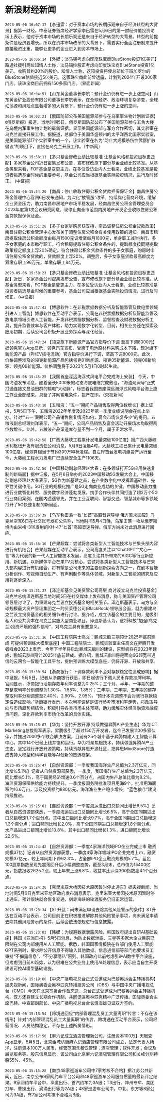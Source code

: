 # 新浪财经新闻
`2023-05-06 16:07:17` 【李迅雷：对于资本市场的长期乐观来自于经济转型的大背景】据第一财经，中泰证券首席经济学家李迅雷在5月6日的第一财经价值投资论坛上表示，他对于资本市场的长期乐观还是来自于经济转型的大背景。转型的前提条件是经济要增长。所以在资本市场改革的大背景下，需要实行全面注册制来提升直接融资比重，能够让更多的企业进入到资本市场上。

`2023-05-06 16:06:14` 【外媒：淡马锡考虑向印度珠宝商BlueStone投资1亿美元】路透社援引两位知情人士称，淡马锡控股正考虑向印度珠宝商BlueStone投资1亿美元，收购其约20%的股份。知情人士称，这项投资将使总部位于班加罗尔的BlueStone估值接近5亿美元。这家珠宝商此前曾透露，计划到2024年开设300家门店。该珠宝商目前拥有150多家门店。（界面新闻）

`2023-05-06 16:04:51` 【山东黄金董事长李航：预计金价仍有进一步上涨空间】山东黄金矿业股份有限公司董事长李航表示，在全球经济、政治环境复杂多变，全球动荡源和风险点显著增多的大背景下，预计金价仍有进一步上涨的空间。

`2023-05-06 16:02:21` 【俄国防部公布美国能源部参与在乌军事生物计划新证据】《俄罗斯报》报道，当地时间5日，俄罗斯国防部公布了美国能源部参与五角大楼在乌境内军事生物计划的最新证据，显示美国能源部与军方合作密切，其实验室在乌克兰直接开展工作。据报道，总部位于美国华盛顿州的太平洋西北国家实验室，是美国能源部17个实验室中的一个，该实验室在名为“防止大规模杀伤性武器扩散倡议”的项目下，直接在乌克兰开展工作。（中新网）

`2023-05-06 15:58:11` 【多只基金修改业绩比较基准 让基金风格和投资目标更匹配】多家基金公司近日密集发布公告，宣布修改旗下部分基金业绩比较基准。从基金类型来看，FOF基金是变更主力。在多位受访业内人士看来，业绩比较基准是投资者挑选基金时候的重要参考，基金公司应当根据基金实际投资情况，进行及时修正。 (中证报)

`2023-05-06 15:54:20` 【南昌：停止收取住房公积金贷款担保保证金】南昌住房公积金管理中心官网6日发布通知，为深化“放管服”改革，持续优化营商环境，缓解企业资金压力，助力南昌市房地产市场平稳发展，经南昌住房公积金管理委员会2023年度第1次会议研究同意，现停止向全市范围内房地产开发企业收取住房公积金贷款担保保证金。

`2023-05-06 15:51:28` 【多子女家庭购房获支持，南昌调整住房公积金贷款政策】南昌住房公积金管理中心发布关于调整住房公积金有关使用政策的通知。南昌市租房提取住房公积金额度由每月1500元调增至每月1800元，单身职工减半执行。多子女家庭的本市缴存职工，符合租房提取住房公积金条件的，提取额度按同期提取政策规定额度上浮20%确定。符合住房公积金贷款条件的多子女家庭，购房时申请住房公积金贷款的，贷款额度上浮20%。调整后，多子女家庭贷款最高额度为双缴存职工96万元，单缴存职工84万元。

`2023-05-06 15:50:23` 【多只基金修改业绩比较基准 让基金风格和投资目标更匹配】近日，多家基金公司密集发布公告，宣布修改旗下部分基金业绩比较基准。从基金类型来看，FOF基金是变更主力。在多位受访业内人士看来，业绩比较基准是投资者挑选基金时候的重要参考，基金公司应当根据基金实际投资情况，进行及时修正。（中证报）

`2023-05-06 15:47:43` 【博思软件：在非税票据数据分析及智能监管及数电票领域引进人工智能】博思软件在互动平台表示，公司在非税票据数据分析及智能监管及数电票领域引进人工智能，开发非税票据数据分析、监督检查及财税数据分析工具，提升监管效率与客户体验，助力实现数字化转型。目前，相关业务还在探索及应用初期，后续公司会积极开展业务探索与深化经营。

`2023-05-06 15:47:24` 【领克旗下新能源产品官方指导价下调 至高下调8000元】据领克官方App显示，领克汽车宣布，受惠于电池原材料采购成本下降，现对旗下新能源产品（PHEV插电混动）官方指导价进行下调，至高下调8000元。此次，价格调整涉及的领克新能源产品包括领克01新能源、领克05新能源、领克06新能源、领克09新能源。价格调整将于2023年5月1日0时起生效。

`2023-05-06 15:45:25` 【我国首座深远海浮式风电平台完成海上安装】 今天，中国海油发布消息，随着全长5000米的动态海底电缆完成敷设，“海油观澜号”正式打通连接文昌油田群的输电“大动脉”，标志着我国首座深远海浮式风电平台海上施工作业全部结束，具备了并网输电条件，投产在即。（央视新闻）

`2023-05-06 15:43:10` 【五粮液：“五一”期间产品销售取得两位数增长】据上证报，5月5日下午，五粮液2022年年度及2023年第一季度业绩说明会在线上举办。针对“‘五一’假期公司产品销售恢复情况如何，宴会市场恢复多少”的提问，五粮液副总经理刘洋表示，“五一”期间，公司产品销售及宴会活动开展场次均取得两位数增长。此外，五粮液产品渠道库存量不到一个月，属于正常水平。

`2023-05-06 15:42:58` 【广西大藤峡工程累计发电量突破100亿度】据广西大藤峡水利枢纽开发有限责任公司消息，5月6日凌晨4时，大藤峡工程已累计发电量突破100亿度，经测算相当于节约309万吨标准煤。自左岸首台发电机组投产运行至今，大藤峡工程水力发电厂已连续安全生产1106天。

`2023-05-06 15:42:50` 【中国移动副总经理赵大春：在多领域打开5G应用快速复制的新局面】据中证报，在5月6日举办的2023中国移动5G发展大会上，中国移动副总经理赵大春表示，5G作为新基建之首，在产业数字化中发挥着基础性、先导性关键作用。5G行业的规模化推广是5G走向商业成功的关键。中国移动全力推进行业数智化转型、服务数字经济蓬勃发展，携手合作伙伴共同打造了超2万个5G行业商用案例，在国内遥遥领先，并在工业互联网、智慧交通、智慧城市等多领域打开了5G快速复制的新局面。

`2023-05-06 15:36:39` 【乌军称击落一枚“匕首”高超音速导弹 俄方暂未回应】乌克兰空军6日在社交账号发布公告称，当地时间5月4日晚，乌军击落一枚从俄罗斯境内由米格-31K发射的KH-47“匕首”高超音速导弹。俄军方尚未对此消息进行回应。

`2023-05-06 15:36:16` 【芒果超媒：尝试将各类新型人工智能技术与芒果头部内容进行有机结合】芒果超媒在互动平台表示，公司高度关注以“ChatGPT”“文心一言”等为代表的新一代人工智能技术发展，高度关注其所带来的AIGC等行业新应用、新机遇。以新媒体平台芒果TV为核心，尝试将各类新型人工智能技术与芒果头部内容进行有机结合，将有望是公司未来的主要创新探索方向之一，在剧本智能分析创作、短视频自动生产、有声剧制作等具体领域，对新型人工智能的研究及应用将逐步深入。

`2023-05-06 15:31:37` 【泽连斯基会见美资管公司高层 商讨设立乌克兰投资基金】乌克兰总统泽连斯基当地时间5日在社交媒体上发布消息，称与美国资产管理公司领导层讨论了，为重建乌克兰设立投资基金的相关细节。泽连斯基表示，乌方与全球规模最大资产管理集团之一的贝莱德公司(BlackRock)领导层会面，就为重建乌克兰设立投资基金的相关细节进行讨论。据介绍，成立该基金的主要目的，是吸引私人和公共资本在乌克兰实施大型商业项目。泽连斯基认为，这将释放“加强(乌克兰)投资环境的强烈信号”，对乌克兰具有重要意义。

`2023-05-06 15:31:16` 【中国工程院院士高文：鹏城云脑三期预计2025年底前建成 可提供预训练大模型底座】中国工程院院士、鹏城实验室主任高文在昇腾开发者峰会2023上表示，今年下半年将启动鹏城云脑III的建设，原型机将在2023年建成，鹏城云脑III预计2025年底前建成。据介绍，鹏城云脑III将是面向6G超宽带通信的云网合一智能化工具平台，提供预训练大模型底座，仍将开源、开放和共享。

`2023-05-06 15:30:54` 【浙商银行：下调存款利率不会对存款稳定性造成影响】据中证报，5月5日，记者从浙商银行获悉，即日起该行下调人民币存款挂牌利率。官网显示，浙商银行活期存款年利率调整为0.25%；三个月、半年、一年期的整存整取利率分别调整为1.30%、1.55%、1.85%；二年期、三年期、五年期的整存整取利率分别调整至2.40%、2.90%、2.95%。“预计本次调整不会对我行存款稳定性造成影响。”浙商银行表示，本次利率调整是该行参考市场利率走势，将政策导向与市场趋势相结合，积极引导各类市场主体预期，助力缓解实体经济融资难融资贵问题，深化存款利率市场化改革的具体实践。

`2023-05-06 15:28:07` 【华为：坚持开放开源 持续做强昇腾AI产业生态】华为ICT Marketing总裁周军表示，昇腾吸引了超过150万开发者，迄今已发展1100多家伙伴，并推出2000多个联合解决方案，目前有25个城市基于昇腾构建人工智能计算中心，其中14个已经上线并饱和运行。华为将聚焦根技术，持续做强昇腾AI产业生态，坚定践行开放开源策略，持续贡献昇思开源社区，把昇思MindSpore打造成支持大模型和科学智能等AI创新的首选框架。

`2023-05-06 15:25:47` 【自然资源部：一季度我国海洋生产总值为2.3万亿元，同比增长5.1%】记者从自然资源部获悉，一季度，我国海洋生产总值为2.3万亿元，同比增长5.1%，高于国民经济增速0.6个百分点，占国内生产总值比重为8.2%。海洋资源保障供给能力持续提升。一季度报国务院批准项目用海9个，批准用海面积约16.6万亩，涉及投资额约880亿元。海洋渔业生产稳步增长，“蓝色粮仓”建设持续推进。

`2023-05-06 15:25:01` 【自然资源部：一季度海运进出口总额同比增长6.5%】记者从自然资源部获悉，一季度海运进出口总额同比增长6.5%，高于全国同期进出口总额增速1.7个百分点。其中出口额同比增长9.7%，高于全国同期出口总额增速1.3个百分点；进口额同比增长2.0%，高于全国同期进口总额增速1.8个百分点。水产品进出口额同比增长10.8%，其中出口额同比增长1.3%，进口额同比增长22.6%。

`2023-05-06 15:24:42` 【自然资源部：一季度4家海洋领域IPO企业完成上市 融资规模37亿】记者从自然资源部获悉，一季度4家海洋领域IPO企业完成上市，融资规模37亿元，较上年同期下降62.3%，占全部IPO企业融资规模的5.7%。蓝色100股票指数呈现先震荡回升后小幅调整态势，截至3月末，总市值为15400亿元，指数报收2625.2点，较上年末上涨8.8%，收益率比沪深300指数高4.1个百分点。

`2023-05-06 15:24:30` 【克里米亚大桥因技术原因暂时停止通车】据央视新闻，当地时间5月6日克里米亚地区政府发布消息表示，克里米亚大桥因技术原因暂时停止通车，预计很快就会恢复交通，刻赤海峡的轮渡服务仍旧正常运营。

`2023-05-06 15:23:34` 【ST升达：尚未满足申请去除其他风险警示的条件】ST升达在互动平台表示，公司目前正在积极推进解除其他风险警示事项，尚未满足申请去除其他风险警示的条件，后续会依法依规进行信息披露。

`2023-05-06 15:23:02` 【韩媒：为规避数据泄露风险，韩国政府提出自研AI基础设施】韩国《亚洲日报》5月5日消息，为防止数据泄露，三星等多家大企业目前已限制在公司内部使用AI人工智能。据悉，韩国国家情报院在各部门使用人工智能GPT系列时，要求除公开信息不得输入其他数据。信息通信部等部门也要求员工秉持“不揭露信息”、“不分享隐私”原则。韩国政府此前考虑引进AI数字平台设施，但考虑到目前AI趋势，认为很难在公共业务上使用AI处理信息，表示应当自主开发建设可控AI模型基础设施。

`2023-05-06 15:19:06` 【中央广播电视总台正式受邀成为巴黎奥运会主转播机构】据央视新闻，国际奥委会奥林匹克转播服务公司（OBS）与中国中央广播电视总台（CMG）今天在北京签署合作备忘录，总台正式受邀成为巴黎奥运会主转播机构。双方还将建立长期合作机制，共同促进奥林匹克精神广泛传播。国际奥委会主席巴赫，中宣部副部长、中央广播电视总台台长慎海雄见证双方签约。

`2023-05-06 15:18:54` 【跨境通回应“内部管理混乱员工大量离职”传言：不存在该情形】针对“内部管理混乱员工大量离职”的传言，跨境通在互动平台表示，公司经营情况、人员结构稳定，不存在上述所属情形。

`2023-05-06 15:17:50` 【麻六记成立酒店管理新公司，注册资本100万】天眼查App显示，5月5日，北京金城坊街麻六记酒店管理有限公司成立，法定代表人杨洋，注册资本100万人民币，经营范围含餐饮管理；酒店管理；软件开发；会议及展览服务等。股东信息显示，该公司由北京麻六记酒店管理有限公司和关峰分别持股55%、45%。

`2023-05-06 15:15:28` 【南京48家巡游车公司中7家考核不合格】据江苏公共新闻，近日，南京公布9家网约车平台公司和48家巡游车公司服务质量的最新评定结果。9家网约车平台中，享道出行、首汽约车为3A级；T3出行、神州专车、美团打车、曹操出行、滴滴出行等为2A级；48家巡游车公司中，中北、东方等8家公司为3A级，有7家公司考核不合格为B级。

